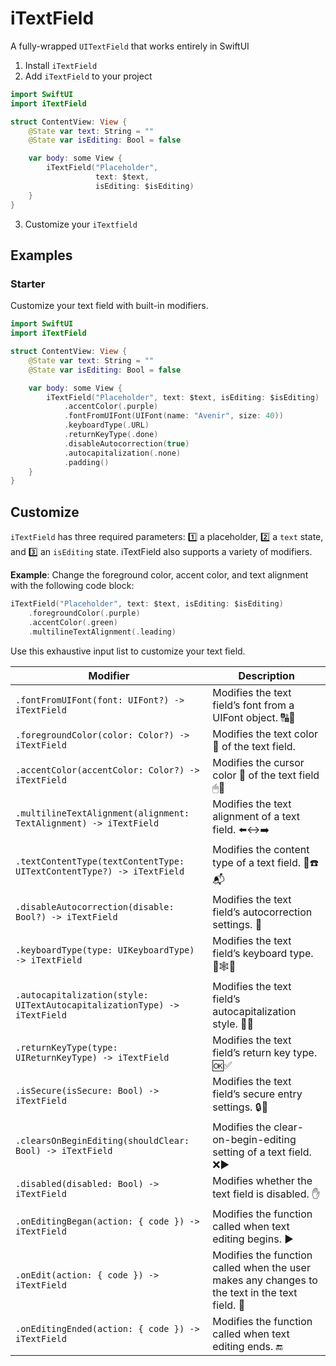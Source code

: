 # iTextField

A fully-wrapped `UITextField` that works entirely in SwiftUI

1. Install `iTextField`
2. Add `iTextField` to your project
```swift
import SwiftUI
import iTextField

struct ContentView: View {
    @State var text: String = ""
    @State var isEditing: Bool = false

    var body: some View {
        iTextField("Placeholder",
                   text: $text,
                   isEditing: $isEditing)
    }
}
```
3. Customize your `iTextfield`


## Examples
### Starter
Customize your text field with built-in modifiers.
```swift
import SwiftUI
import iTextField

struct ContentView: View {
    @State var text: String = ""
    @State var isEditing: Bool = false

    var body: some View {
        iTextField("Placeholder", text: $text, isEditing: $isEditing)
            .accentColor(.purple)
            .fontFromUIFont(UIFont(name: "Avenir", size: 40))
            .keyboardType(.URL)
            .returnKeyType(.done)
            .disableAutocorrection(true)
            .autocapitalization(.none)
            .padding()
    }
}
```


## Customize
`iTextField` has three required parameters: 1️⃣ a placeholder, 2️⃣ a `text` state, and 3️⃣ an `isEditing` state. iTextField also supports a variety of modifiers.

**Example**: Change the foreground color, accent color, and text alignment with the following code block:
```swift
iTextField("Placeholder", text: $text, isEditing: $isEditing)
    .foregroundColor(.purple)
    .accentColor(.green)
    .multilineTextAlignment(.leading)
```

Use this exhaustive input list to customize your text field.

Modifier | Description
--- | ---
`.fontFromUIFont(font: UIFont?) -> iTextField` | Modifies the text field’s font from a UIFont object. 🔠🔡
`.foregroundColor(color: Color?) -> iTextField` | Modifies the text color 🎨 of the text field.
`.accentColor(accentColor: Color?) -> iTextField` | Modifies the cursor color 🌈 of the text field 🖱💬
`.multilineTextAlignment(alignment: TextAlignment) -> iTextField` | Modifies the text alignment of a text field. ⬅️↔️➡️
`.textContentType(textContentType: UITextContentType?) -> iTextField` | Modifies the content type of a text field. 📧☎️📬
`.disableAutocorrection(disable: Bool?) -> iTextField` | Modifies the text field’s autocorrection settings. 💬
`.keyboardType(type: UIKeyboardType) -> iTextField` | Modifies the text field’s keyboard type. 📩🕸🧒
`.autocapitalization(style: UITextAutocapitalizationType) -> iTextField` | Modifies the text field’s autocapitalization style. 🔡🔠
`.returnKeyType(type: UIReturnKeyType) -> iTextField` | Modifies the text field’s return key type. 🆗✅
`.isSecure(isSecure: Bool) -> iTextField` | Modifies the text field’s secure entry settings. 🔒🚨
`.clearsOnBeginEditing(shouldClear: Bool) -> iTextField` | Modifies the clear-on-begin-editing setting of a text field. ❌▶️
`.disabled(disabled: Bool) -> iTextField` | Modifies whether the text field is disabled. ✋
`.onEditingBegan(action: { code }) -> iTextField` | Modifies the function called when text editing begins. ▶️
`.onEdit(action: { code }) -> iTextField` | Modifies the function called when the user makes any changes to the text in the text field. 💬
`.onEditingEnded(action: { code }) -> iTextField` | Modifies the function called when text editing ends. 🔚